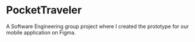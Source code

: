 # PocketTraveler
A Software Engineering group project where I created the prototype for our mobile application on Figma.
